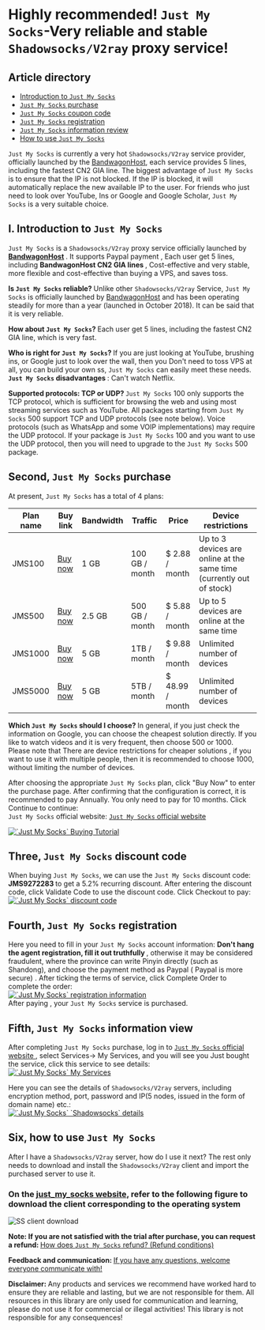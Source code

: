 <span id = "head"></span>
# Highly recommended! `Just My Socks`-Very reliable and stable `Shadowsocks/V2ray` proxy service!

## Article directory 

* <a href="#user-content-just1"> Introduction to `Just My Socks` </a> 
* <a href="#user-content-just2"> `Just My Socks` purchase </a> 
* <a href="#user-content-just3"> `Just My Socks` coupon code </a> 
* <a href="#user-content-just4"> `Just My Socks` registration </a> 
* <a href="#user-content-just5"> `Just My Socks` information review </a> 
* <a href="#user-content-just6"> How to use `Just My Socks` </a> 


`Just My Socks` is currently a very hot `Shadowsocks/V2ray` service provider, officially launched by the [BandwagonHost](https://bandwagonhost.com/aff.php?aff=57057), each service provides 5 lines, including the fastest CN2 GIA line. The biggest advantage of `Just My Socks` is to ensure that the IP is not blocked. If the IP is blocked, it will automatically replace the new available IP to the user. For friends who just need to look over YouTube, Ins or Google and Google Scholar, `Just My Socks` is a very suitable choice.

## <span id = "user-content-just1"> <span id = "just_my_socks"> I. Introduction to `Just My Socks` </span> </span>

`Just My Socks` is a `Shadowsocks/V2ray` proxy service officially launched by <strong>  [BandwagonHost](https://bandwagonhost.com/aff.php?aff=57057) </strong>. It supports Paypal payment , Each user get 5 lines, including <strong> BandwagonHost CN2 GIA lines </strong>, Cost-effective and very stable, more flexible and cost-effective than buying a VPS, and saves toss. 

<strong> Is `Just My Socks` reliable? </strong> Unlike other `Shadowsocks/V2ray` Service, `Just My Socks` is officially launched by [BandwagonHost](https://bandwagonhost.com/aff.php?aff=57057) and has been operating steadily for more than a year (launched in October 2018). It can be said that it is very reliable.

<strong> How about `Just My Socks`? </strong> Each user get 5 lines, including the fastest CN2 GIA line, which is very fast.

<strong> Who is right for `Just My Socks`? </strong> If you are just looking at YouTube, brushing ins, or Google just to look over the wall, then you Don't need to toss VPS at all, you can build your own ss, `Just My Socks` can easily meet these needs. <strong> `Just My Socks` disadvantages </strong>: Can't watch Netflix.

<strong> Supported protocols: TCP or UDP? </strong>
`Just My Socks` 100 only supports the TCP protocol, which is sufficient for browsing the web and using most streaming services such as YouTube. All packages starting from `Just My Socks` 500 support TCP and UDP protocols (see note below). Voice protocols (such as WhatsApp and some VOIP implementations) may require the UDP protocol. If your package is `Just My Socks` 100 and you want to use the UDP protocol, then you will need to upgrade to the `Just My Socks` 500 package.

## <span id = "user-content-just2"> <span id = "just_my_socks-2"> Second, `Just My Socks` purchase </span> </span>

 At present, `Just My Socks` has a total of 4 plans: 

<table id = "tablepress-1">
<thead>
<tr>
<th>Plan name</th>
<th>Buy link</th>
<th>Bandwidth</th>
<th>Traffic</th>
<th>Price</th>
<th>Device restrictions</th>
</tr>
</thead>
<tbody>
<tr>
<td>JMS100</td>
<td><a rel="nofollow" href="https://lihi1.com/vbBxA"> Buy now </a></td>
<td>1 GB</td>
<td>100 GB / month</td>
<td>$ 2.88 / month</td>
<td>Up to 3 devices are online at the same time (currently out of stock)</td>
</tr>
<tr>
<td>JMS500</td>
<td><a rel="nofollow" href="https://lihi1.com/cEsnp"> Buy now </a></td>
<td>2.5 GB</td>
<td>500 GB / month</td>
<td>$ 5.88 / month</td>
<td>Up to 5 devices are online at the same time</td>
</tr>
<tr>
<td>JMS1000</td>
<td><a rel="nofollow" href="https://lihi1.com/l28hA"> Buy now </a></td>
<td>5 GB</td>
<td>1TB / month</td>
<td>$ 9.88 / month</td>
<td>Unlimited number of devices</td>
</tr>
<tr>
<td>JMS5000</td>
<td><a rel="nofollow" href="https://lihi1.com/Tov44"> Buy now </a></td>
<td>5 GB</td>
<td>5TB / month</td>
<td>$ 48.99 / month</td>
<td>Unlimited number of devices</td>
</tr>
</tbody>
</table>

<strong> Which `Just My Socks` should I choose? </strong> In general, if you just check the information on Google, you can choose the cheapest solution directly. If you like to watch videos and it is very frequent, then choose 500 or 1000. Please note that <span style = "color : # ff0000; "> There are device restrictions for cheaper solutions </span>, if you want to use it with multiple people, then it is recommended to choose 1000, without limiting the number of devices.

After choosing the appropriate `Just My Socks` plan, click "Buy Now" to enter the purchase page. After confirming that the configuration is correct, it is recommended to pay Annually. You only need to pay for 10 months. Click Continue to continue:
<br class="keepp">
`Just My Socks` official website: <a rel="nofollow" href="https://lihi1.com/l0QrZ"> `Just My Socks` official website </a>

<a href="https://github.com/killgcd/justmysocks/blob/master/images/jms-1.png" target="_blank" rel="noopener noreferrer"> <img style = "max-width: 100% " src ="https://github.com/killgcd/justmysocks/raw/master/images/jms-1.png" alt =" `Just My Socks` Buying Tutorial "/> </a>
## <span id = "user-content-just3"> <span id = "just_my_socks-3"> Three, `Just My Socks` discount code </span> </span>

When buying `Just My Socks`, we can use the `Just My Socks` discount code: <strong> JMS9272283 </strong> to get a 5.2% recurring discount. After entering the discount code, click Validate Code to use the discount code. Click Checkout to pay:
<br class="keepp">
<a href="https://github.com/killgcd/justmysocks/blob/master/images/jms-2.png" target="_blank" rel="noopener noreferrer"> <img style = "max-width: 100% " src ="https://github.com/killgcd/justmysocks/raw/master/images/jms-2.png" alt =" `Just My Socks` discount code "/> </a>

## <span id = "user-content-just4"> <span id = "just_my_socks-4"> Fourth, `Just My Socks` registration </span> </span>

Here you need to fill in your `Just My Socks` account information: <strong> Don't hang the agent registration, fill it out truthfully </strong>, otherwise it may be considered fraudulent, where the province can write Pinyin directly (such as Shandong), and choose the payment method as Paypal ( Paypal is more secure) . After ticking the terms of service, click Complete Order to complete the order:
<br class="keepp">
<a href="https://github.com/killgcd/justmysocks/blob/master/images/jms-3.png" target="_blank" rel="noopener noreferrer"> <img style = "max-width: 100% " src ="https://github.com/killgcd/justmysocks/raw/master/images/jms-3.png" alt =" `Just My Socks` registration information "/> </a>
<br class="keepp">
After paying , your `Just My Socks` service is purchased.

## <span id = "user-content-just5"> <span id = "just_my_socks-5"> Fifth, `Just My Socks` information view </span> </span>

After completing `Just My Socks` purchase, log in to <a rel="nofollow" href="https://lihi1.com/l0QrZ"> `Just My Socks` official website </a>, select Services-> My Services, and you will see you Just bought the service, click this service to see details:
<br class="keepp">
<a href="https://github.com/killgcd/justmysocks/blob/master/images/jms-4.png" target="_blank" rel="noopener noreferrer"> <img style = "max-width: 100% " src ="https://github.com/killgcd/justmysocks/raw/master/images/jms-4.png" alt =" `Just My Socks` My Services "/> </a>

Here you can see the details of `Shadowsocks/V2ray` servers, including encryption method, port, password and IP(5 nodes, issued in the form of domain name) etc.:
<br class="keepp">
<a href="https://github.com/killgcd/justmysocks/blob/master/images/jms-5.png" target="_blank" rel="noopener noreferrer"> <img style = "max-width: 100% " src ="https://github.com/killgcd/justmysocks/raw/master/images/jms-5.png" alt =" `Just My Socks` `Shadowsocks` details "/> </a>

## <span id = "user-content-just6"> <span id = "just_my_socks-6"> Six, how to use `Just My Socks` </span> </span>

After I have a `Shadowsocks/V2ray` server, how do I use it next? The rest only needs to download and install the `Shadowsocks/V2ray` client and import the purchased server to use it.

<h3> On the <a rel="nofollow" href="https://lihi1.com/l0QrZ">just_my_socks website</a>, refer to the following figure to download the client corresponding to the operating system </h3>
<img style = "max-width: 100%" src = "https://github.com/killgcd/justmysocks/raw/master/images/dcen.jpg" alt = "SS client download" />

 <strong> Note: If you are not satisfied with the trial after purchase, you can request a refund: </strong> <a href="jmstk.md" rel="nofollow"> How does `Just My Socks` refund? (Refund conditions) </a> 

 <strong> Feedback and communication: </strong> <a href="https://github.com/killgcd/justmysocks/issues" rel="nofollow"> If you have any questions, welcome everyone communicate with! </a> 

 <strong> Disclaimer: </strong> Any products and services we recommend have worked hard to ensure they are reliable and lasting, but we are not responsible for them. All resources in this library are only used for communication and learning, please do not use it for commercial or illegal activities! This library is not responsible for any consequences! 
